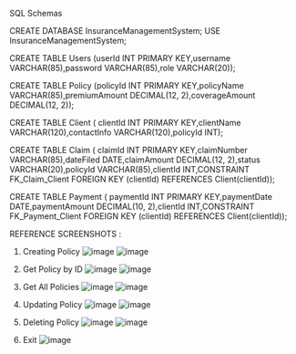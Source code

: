 SQL Schemas

CREATE DATABASE InsuranceManagementSystem; USE InsuranceManagementSystem;

CREATE TABLE Users (userId INT PRIMARY KEY,username VARCHAR(85),password VARCHAR(85),role VARCHAR(20));

CREATE TABLE Policy (policyId INT PRIMARY KEY,policyName VARCHAR(85),premiumAmount DECIMAL(12, 2),coverageAmount DECIMAL(12, 2));

CREATE TABLE Client (
    clientId INT PRIMARY KEY,clientName VARCHAR(120),contactInfo VARCHAR(120),policyId INT);

CREATE TABLE Claim (
    claimId INT PRIMARY KEY,claimNumber VARCHAR(85),dateFiled DATE,claimAmount DECIMAL(12, 2),status VARCHAR(20),policyId VARCHAR(85),clientId INT,CONSTRAINT FK_Claim_Client FOREIGN KEY (clientId) REFERENCES Client(clientId));

CREATE TABLE Payment (
    paymentId INT PRIMARY KEY,paymentDate DATE,paymentAmount DECIMAL(10, 2),clientId INT,CONSTRAINT FK_Payment_Client FOREIGN KEY (clientId) REFERENCES Client(clientId));

  REFERENCE SCREENSHOTS :

1. Creating Policy
![image](https://github.com/user-attachments/assets/92ce6626-ff56-4963-9e6e-bfd4c3dff88e)
![image](https://github.com/user-attachments/assets/cf69c096-5d80-40d6-a374-b344fb2c9166)

2. Get Policy by ID
![image](https://github.com/user-attachments/assets/cf9c0a97-72df-4693-a43d-f8f3e3f2d162)
![image](https://github.com/user-attachments/assets/bd27e33d-22dc-4fd5-be40-d3db3a3f44d3)

3. Get All Policies
![image](https://github.com/user-attachments/assets/8766bc6c-7cd8-40d9-b693-0e0c8c0f7835)
![image](https://github.com/user-attachments/assets/ebc30b37-a8d1-4736-b2d1-fa58588136d0)

4. Updating Policy
![image](https://github.com/user-attachments/assets/ce8e3edb-40a5-457b-846a-1b78cee97576)
![image](https://github.com/user-attachments/assets/df71fb4a-94ea-406a-9707-8bd589a8c579)

5. Deleting Policy
![image](https://github.com/user-attachments/assets/dff59299-60ce-4d02-9061-a643bd399a77)
![image](https://github.com/user-attachments/assets/4075b992-1e32-42fe-8a5e-4f5e49e31095)

6. Exit
![image](https://github.com/user-attachments/assets/5c4eb1fb-ed31-4dee-bbf1-7fcb12014434)











